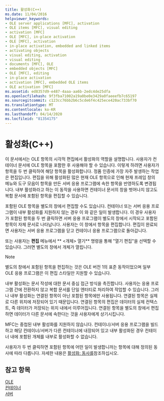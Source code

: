 ```yaml
---
title: 활성화(C++)
ms.date: 11/04/2016
helpviewer_keywords:
- OLE server applications [MFC], activation
- OLE items [MFC], visual editing
- activation [MFC]
- OLE [MFC], in-place activation
- OLE [MFC], activation
- in-place activation, embedded and linked items
- activating objects
- visual editing, activation
- visual editing
- documents [MFC], OLE
- embedded objects [MFC]
- OLE [MFC], editing
- in-place activation
- activation [MFC], embedded OLE items
- OLE activation [MFC]
ms.assetid: ed8357d9-e487-4aaa-aa6b-2edc4de25dfa
ms.openlocfilehash: 9f3fba71002a19a0be0e3429a0faeeefb7c65197
ms.sourcegitcommit: c123cc76bb2b6c5cde6f4c425ece420ac733bf70
ms.translationtype: MT
ms.contentlocale: ko-KR
ms.lasthandoff: 04/14/2020
ms.locfileid: "81354175"
---
```

# <a name="activation-c"></a>활성화(C++)

이 문서에서는 OLE 항목의 시각적 편집에서 활성화의 역할을 설명합니다. 사용자가 컨테이너 문서에 OLE 항목을 포함한 후 사용해야 할 수 있습니다. 이렇게 하려면 사용자가 항목을 두 번 클릭하여 해당 항목을 활성화합니다. 정품 인증에 가장 자주 발생하는 작업은 편집입니다. 편집을 위해 활성화된 많은 현재 OLE 항목으로 인해 현재 프레임 창의 메뉴와 도구 모음이 항목을 만든 서버 응용 프로그램에 속한 항목을 반영하도록 변경됩니다. 내부 활성화라고 하는 이 동작을 사용하면 컨테이너 문서의 창을 벗어나지 않고도 복합 문서에 포함된 항목을 편집할 수 있습니다.

포함된 OLE 항목을 별도의 창에서 편집할 수도 있습니다. 컨테이너 또는 서버 응용 프로그램이 내부 활성화를 지원하지 않는 경우 이 와 같은 일이 발생합니다. 이 경우 사용자가 포함된 항목을 두 번 클릭하면 서버 응용 프로그램이 별도의 창에서 시작되고 포함된 항목이 자체 문서로 나타납니다. 사용자는 이 창에서 항목을 편집합니다. 편집이 완료되면 사용자는 서버 응용 프로그램을 닫고 컨테이너 응용 프로그램으로 돌아갑니다.

또는 사용자는 **편집** 메뉴에서 ** \<개체> 열기** 명령을 통해 "열기 편집"을 선택할 수 있습니다. 그러면 별도의 창에서 개체가 열립니다.

> [!NOTE]
> 별도의 창에서 포함된 항목을 편집하는 것은 OLE 버전 1의 표준 동작이었으며 일부 OLE 응용 프로그램은 이 편집 스타일만 지원할 수 있습니다.

내부 활성화는 문서 작성에 대한 문서 중심 접근 방식을 촉진합니다. 사용자는 응용 프로그램 간에 전환하지 않고 복합 문서를 단일 엔터티로 처리하여 작업할 수 있습니다. 그러나 내부 활성화는 연결된 항목이 아닌 포함된 항목에만 사용됩니다. 연결된 항목은 실제로 다른 위치에 저장되어 있기 때문입니다. 연결된 항목의 편집은 데이터의 실제 컨텍스트, 즉 데이터가 저장되는 위치 내에서 이루어집니다. 연결된 항목을 별도의 창에서 편집하면 데이터가 다른 문서에 속한다는 것을 사용자에게 상기시킵니다.

MFC는 중첩된 내부 활성화를 지원하지 않습니다. 컨테이너/서버 응용 프로그램을 빌드하고 해당 컨테이너/서버가 다른 컨테이너에 내장되어 있고 내부 활성화된 경우 컨테이너 내에 포함된 개체를 내부로 활성화할 수 없습니다.

사용자가 두 번 클릭하면 포함된 항목에 어떤 일이 발생합니까는 항목에 대해 정의된 동사에 따라 다릅니다. 자세한 내용은 [활성화: 동사를](../mfc/activation-verbs.md)참조하십시오.

## <a name="see-also"></a>참고 항목

[OLE](../mfc/ole-in-mfc.md)<br/>
[컨테이너](../mfc/containers.md)<br/>
[서버](../mfc/servers.md)
